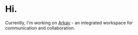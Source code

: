 # Hi.

Currently, I'm working on [Arkay](https://arkay.app/) - an integrated workspace for communication and collaboration.
